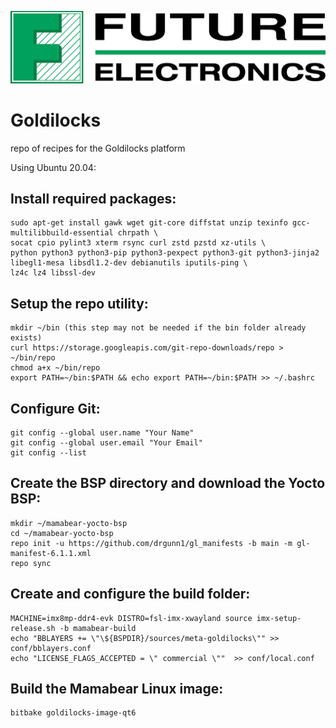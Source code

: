 ![Future Electronics](https://raw.githubusercontent.com/drgunn1/mamabear-app/main/resources/future-electronics.svg)
# Goldilocks
repo of recipes for the Goldilocks platform

Using Ubuntu 20.04:
## Install required packages:
```
sudo apt-get install gawk wget git-core diffstat unzip texinfo gcc-multilibbuild-essential chrpath \
socat cpio pylint3 xterm rsync curl zstd pzstd xz-utils \
python python3 python3-pip python3-pexpect python3-git python3-jinja2 libegl1-mesa libsdl1.2-dev debianutils iputils-ping \
lz4c lz4 libssl-dev
```

## Setup the repo utility:
```
mkdir ~/bin (this step may not be needed if the bin folder already exists)
curl https://storage.googleapis.com/git-repo-downloads/repo > ~/bin/repo
chmod a+x ~/bin/repo
export PATH=~/bin:$PATH && echo export PATH=~/bin:$PATH >> ~/.bashrc
```
## Configure Git:
```
git config --global user.name "Your Name"
git config --global user.email "Your Email"
git config --list
```
## Create the BSP directory and download the Yocto BSP:
```
mkdir ~/mamabear-yocto-bsp
cd ~/mamabear-yocto-bsp
repo init -u https://github.com/drgunn1/gl_manifests -b main -m gl-manifest-6.1.1.xml
repo sync
```
## Create and configure the build folder:
```
MACHINE=imx8mp-ddr4-evk DISTRO=fsl-imx-xwayland source imx-setup-release.sh -b mamabear-build
echo "BBLAYERS += \"\${BSPDIR}/sources/meta-goldilocks\"" >> conf/bblayers.conf
echo "LICENSE_FLAGS_ACCEPTED = \" commercial \""  >> conf/local.conf
```

## Build the Mamabear Linux image:
```
bitbake goldilocks-image-qt6
```

